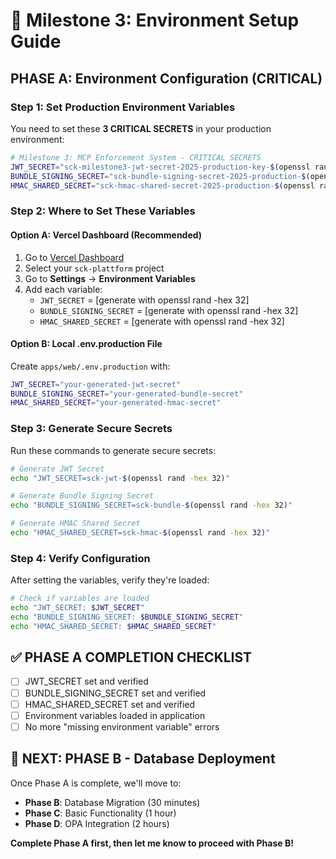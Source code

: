 # 🚀 Milestone 3: Environment Setup Guide

## **PHASE A: Environment Configuration (CRITICAL)**

### **Step 1: Set Production Environment Variables**

You need to set these **3 CRITICAL SECRETS** in your production environment:

```bash
# Milestone 3: MCP Enforcement System - CRITICAL SECRETS
JWT_SECRET="sck-milestone3-jwt-secret-2025-production-key-$(openssl rand -hex 32)"
BUNDLE_SIGNING_SECRET="sck-bundle-signing-secret-2025-production-$(openssl rand -hex 32)"
HMAC_SHARED_SECRET="sck-hmac-shared-secret-2025-production-$(openssl rand -hex 32)"
```

### **Step 2: Where to Set These Variables**

#### **Option A: Vercel Dashboard (Recommended)**
1. Go to [Vercel Dashboard](https://vercel.com/dashboard)
2. Select your `sck-plattform` project
3. Go to **Settings** → **Environment Variables**
4. Add each variable:
   - `JWT_SECRET` = [generate with openssl rand -hex 32]
   - `BUNDLE_SIGNING_SECRET` = [generate with openssl rand -hex 32]
   - `HMAC_SHARED_SECRET` = [generate with openssl rand -hex 32]

#### **Option B: Local .env.production File**
Create `apps/web/.env.production` with:
```bash
JWT_SECRET="your-generated-jwt-secret"
BUNDLE_SIGNING_SECRET="your-generated-bundle-secret"
HMAC_SHARED_SECRET="your-generated-hmac-secret"
```

### **Step 3: Generate Secure Secrets**

Run these commands to generate secure secrets:

```bash
# Generate JWT Secret
echo "JWT_SECRET=sck-jwt-$(openssl rand -hex 32)"

# Generate Bundle Signing Secret
echo "BUNDLE_SIGNING_SECRET=sck-bundle-$(openssl rand -hex 32)"

# Generate HMAC Shared Secret
echo "HMAC_SHARED_SECRET=sck-hmac-$(openssl rand -hex 32)"
```

### **Step 4: Verify Configuration**

After setting the variables, verify they're loaded:

```bash
# Check if variables are loaded
echo "JWT_SECRET: $JWT_SECRET"
echo "BUNDLE_SIGNING_SECRET: $BUNDLE_SIGNING_SECRET"
echo "HMAC_SHARED_SECRET: $HMAC_SHARED_SECRET"
```

## **✅ PHASE A COMPLETION CHECKLIST**

- [ ] JWT_SECRET set and verified
- [ ] BUNDLE_SIGNING_SECRET set and verified
- [ ] HMAC_SHARED_SECRET set and verified
- [ ] Environment variables loaded in application
- [ ] No more "missing environment variable" errors

## **🚀 NEXT: PHASE B - Database Deployment**

Once Phase A is complete, we'll move to:
- **Phase B**: Database Migration (30 minutes)
- **Phase C**: Basic Functionality (1 hour)
- **Phase D**: OPA Integration (2 hours)

**Complete Phase A first, then let me know to proceed with Phase B!**
